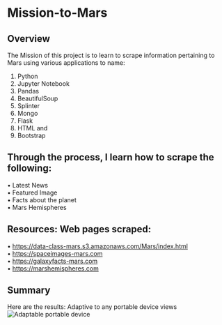 # Mission-to-Mars
## Overview
The Mission of this project is to learn to scrape information pertaining to Mars using various applications to name:
1.	Python
2.	Jupyter Notebook 
3.	Pandas
4.	BeautifulSoup
5.	Splinter
6.	Mongo
7.	Flask
8.	HTML and 
9.	Bootstrap 
## Through the process, I learn how to scrape the following: <br>
•	Latest News<br>
•	Featured Image<br>
•	Facts about the planet<br>
•	Mars Hemispheres
## Resources: Web pages scraped:
•	https://data-class-mars.s3.amazonaws.com/Mars/index.html <br>
•	https://spaceimages-mars.com <br>
•	https://galaxyfacts-mars.com <br>
•	https://marshemispheres.com<br>
## Summary
Here are the results: Adaptive to any portable device views 
![Adaptable portable device](https://user-images.githubusercontent.com/93121665/151750817-746fc20b-373d-4f61-9564-c1d2a4de0e06.PNG)

